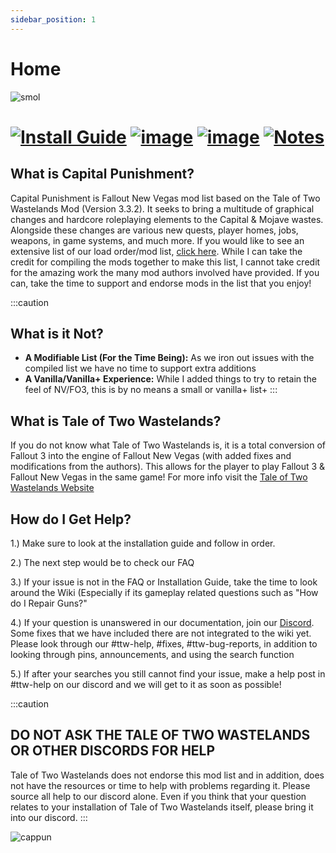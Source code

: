 ```yaml
---
sidebar_position: 1
---
```


# Home 

![smol](https://user-images.githubusercontent.com/112358568/226085058-62a67c8c-b686-4186-b5db-49320e2ac954.png)
# [![Install Guide](https://github.com/TheMrNewVegas/TheMrNewVegas.github.io/assets/112358568/ebf99403-29fe-4700-8137-d8136795a214)](https://www.modlists.net/docs/2capitalpunishment/Abbreviated-Installation) [![image](https://github.com/TheMrNewVegas/TheMrNewVegas.github.io/assets/112358568/22bca291-aae2-45fe-80ff-308fa49e85bf)](https://www.paypal.com/donate/?hosted_button_id=B36MGP4BD3VRN) [![image](https://github.com/TheMrNewVegas/TheMrNewVegas.github.io/assets/112358568/99d6f770-e29c-4813-9a37-5494d0753818)](https://www.nexusmods.com/newvegas/mods/80042) [![Notes](https://github.com/TheMrNewVegas/TheMrNewVegas.github.io/assets/112358568/faded006-6e5b-4646-9e24-13119fe01d33)](https://www.modlists.net/docs/2capitalpunishment/Release-Notes)

## What is Capital Punishment?
Capital Punishment is Fallout New Vegas mod list based on the Tale of Two Wastelands Mod (Version 3.3.2). It seeks to bring a multitude of graphical changes and hardcore roleplaying elements to the Capital & Mojave wastes. Alongside these changes are various new quests, player homes, jobs, weapons, in game systems, and much more. If you would like to see an extensive list of our load order/mod list, [click here](https://loadorderlibrary.com/lists/capital-punishment-1122). While I can take the credit for compiling the mods together to make this list, I cannot take credit for the amazing work the many mod authors involved have provided. If you can, take the time to support and endorse mods in the list that you enjoy!


:::caution
## What is it Not?

- **A Modifiable List (For the Time Being):** As we iron out issues with the compiled list we have no time to support extra additions
- **A Vanilla/Vanilla+ Experience:** While I added things to try to retain the feel of NV/FO3, this is by no means a small or vanilla+ list+
:::

## **What is Tale of Two Wastelands?**
If you do not know what Tale of Two Wastelands is, it is a total conversion of Fallout 3 into the engine of Fallout New Vegas (with added fixes and modifications from the authors). This allows for the player to play Fallout 3 & Fallout New Vegas in the same game! For more info visit the [Tale of Two Wastelands Website](https://taleoftwowastelands.com/download_ttw)

## How do I Get Help?
1.) Make sure to look at the installation guide and follow in order.

2.) The next step would be to check our FAQ

3.) If your issue is not in the FAQ or Installation Guide, take the time to look around the Wiki (Especially if its gameplay related questions such as "How do I Repair Guns?"

4.) If your question is unanswered in our documentation, join our [Discord](https://discord.gg/43EhRjU). Some fixes that we have included there are not integrated to the wiki yet. Please look through our #ttw-help, #fixes, #ttw-bug-reports, in addition to looking through pins, announcements, and using the search function

5.) If after your searches you still cannot find your issue, make a help post in #ttw-help on our discord and we will get to it as soon as possible!

:::caution
## DO NOT ASK THE TALE OF TWO WASTELANDS OR OTHER DISCORDS FOR HELP


Tale of Two Wastelands does not endorse this mod list and in addition, does not have the resources or time to help with problems regarding it. Please source all help to our discord alone. Even if you think that your question relates to your installation of Tale of Two Wastelands itself, please bring it into our discord.
:::

![cappun](https://user-images.githubusercontent.com/112358568/226386639-4ff756df-7076-4ed2-91c5-cac721513dcd.png)

